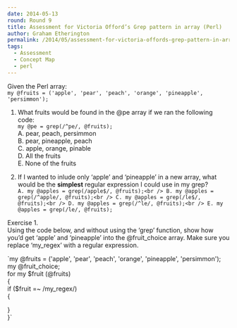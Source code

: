 ```yaml
---
date: 2014-05-13
round: Round 9
title: Assessment for Victoria Offord’s Grep pattern in array (Perl)
author: Graham Etherington
permalink: /2014/05/assessment-for-victoria-offords-grep-pattern-in-array-perl/
tags:
  - Assessment
  - Concept Map
  - perl
---
```

Given the Perl array:  
`my @fruits = ('apple', 'pear', 'peach', 'orange', 'pineapple', 'persimmon');`

1. What fruits would be found in the @pe array if we ran the following code:  
`my @pe = grep(/^pe/, @fruits);`  
A. pear, peach, persimmon  
B. pear, pineapple, peach  
C. apple, orange, pinable  
D. All the fruits  
E. None of the fruits

2. If I wanted to inlude only ‘apple’ and ‘pineapple’ in a new array, what would be the **simplest** regular expression I could use in my grep?  
`A. my @apples = grep(/apple$/, @fruits);<br />
B. my @apples = grep(/^apple/, @fruits);<br />
C. my @apples = grep(/le$/, @fruits);<br />
D. my @apples = grep(/^le/, @fruits);<br />
E. my @apples = grep(/le/, @fruits);`

Exercise 1.  
Using the code below, and without using the ‘grep’ function, show how you’d get ‘apple’ and ‘pineapple’ into the @fruit\_choice array. Make sure you replace ‘my\_regex’ with a regular expression.

`my @fruits = ('apple', 'pear', 'peach', 'orange', 'pineapple', 'persimmon');<br />
my @fruit_choice;<br />
for my $fruit (@fruits)<br />
{<br />
    if ($fruit =~ /my_regex/)<br />
    {</p>
<p>    }<br />
}`

